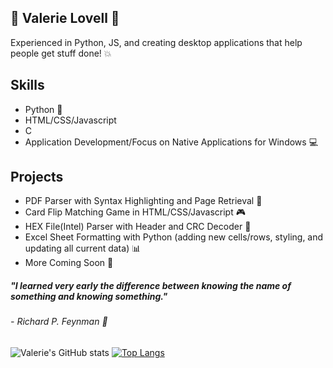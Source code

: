 ## :purple_heart: Valerie Lovell :purple_heart:
Experienced in Python, JS, and creating desktop applications that help people get stuff done! :boom:

## Skills
- Python :snake:
- HTML/CSS/Javascript
- C
- Application Development/Focus on Native Applications for Windows :computer:

## Projects
- PDF Parser with Syntax Highlighting and Page Retrieval :page_with_curl:
- Card Flip Matching Game in HTML/CSS/Javascript :video_game:
- HEX File(Intel) Parser with Header and CRC Decoder :page_facing_up:
- Excel Sheet Formatting with Python (adding new cells/rows, styling, and updating all current data) :bar_chart:
- More Coming Soon :blue_heart:



##### "I learned very early the difference between knowing the name of something and knowing something."
######                                                                          - Richard P. Feynman :older_man:




![Valerie's GitHub stats](https://github-readme-stats.vercel.app/api?username=vlovell24&show_icons=true&theme=transparent)
[![Top Langs](https://github-readme-stats.vercel.app/api/top-langs/?username=vlovell24&theme=transparent)](https://github.com/vlovell24/github-readme-stats)
